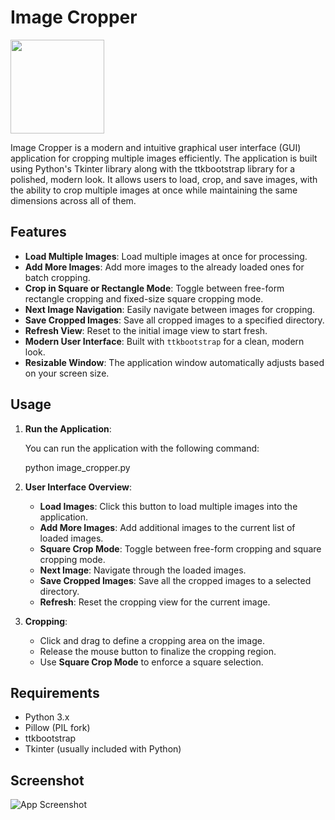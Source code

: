# Image Cropper
<img src="https://github.com/user-attachments/assets/161a3237-7d16-4ab5-b249-6b8786ae3dbd" width="150">

Image Cropper is a modern and intuitive graphical user interface (GUI) application for cropping multiple images efficiently. The application is built using Python's Tkinter library along with the ttkbootstrap library for a polished, modern look. It allows users to load, crop, and save images, with the ability to crop multiple images at once while maintaining the same dimensions across all of them.

## Features

- **Load Multiple Images**: Load multiple images at once for processing.
- **Add More Images**: Add more images to the already loaded ones for batch cropping.
- **Crop in Square or Rectangle Mode**: Toggle between free-form rectangle cropping and fixed-size square cropping mode.
- **Next Image Navigation**: Easily navigate between images for cropping.
- **Save Cropped Images**: Save all cropped images to a specified directory.
- **Refresh View**: Reset to the initial image view to start fresh.
- **Modern User Interface**: Built with `ttkbootstrap` for a clean, modern look.
- **Resizable Window**: The application window automatically adjusts based on your screen size.


## Usage

1. **Run the Application**:

   You can run the application with the following command:

   python image_cropper.py


2. **User Interface Overview**:

   - **Load Images**: Click this button to load multiple images into the application.
   - **Add More Images**: Add additional images to the current list of loaded images.
   - **Square Crop Mode**: Toggle between free-form cropping and square cropping mode.
   - **Next Image**: Navigate through the loaded images.
   - **Save Cropped Images**: Save all the cropped images to a selected directory.
   - **Refresh**: Reset the cropping view for the current image.

3. **Cropping**:

   - Click and drag to define a cropping area on the image.
   - Release the mouse button to finalize the cropping region.
   - Use **Square Crop Mode** to enforce a square selection.

## Requirements

- Python 3.x
- Pillow (PIL fork)
- ttkbootstrap
- Tkinter (usually included with Python)

## Screenshot

![[App Screenshot](screenshot.png)](https://github.com/user-attachments/assets/6e768e31-4192-49f0-9168-b67cfd47f2f2)



